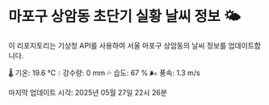 
# 마포구 상암동 초단기 실황 날씨 정보 🌤️

이 리포지토리는 기상청 API를 사용하여 서울 마포구 상암동의 날씨 정보를 업데이트합니다. 

🌡️ 기온: 19.6 ℃
💧 강수량: 0 mm
💦 습도: 67 %
🌬️ 풍속: 1.3 m/s

마지막 업데이트 시각: 2025년 05월 27일 22시 26분    

